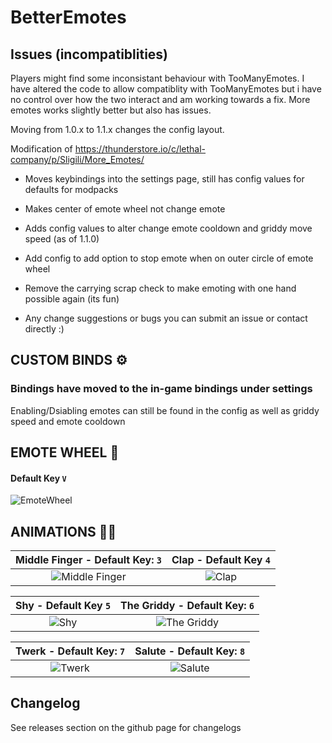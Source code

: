# BetterEmotes

## Issues (incompatiblities)

Players might find some inconsistant behaviour with TooManyEmotes. I have altered the code to allow compatiblity with TooManyEmotes but i have no control over how the two interact and am working towards a fix. More emotes works slightly better but also has issues.

Moving from 1.0.x to 1.1.x changes the config layout.

Modification of https://thunderstore.io/c/lethal-company/p/Sligili/More_Emotes/

- Moves keybindings into the settings page, still has config values for defaults for modpacks
- Makes center of emote wheel not change emote
- Adds config values to alter change emote cooldown and griddy move speed (as of 1.1.0)
- Add config to add option to stop emote when on outer circle of emote wheel
- Remove the carrying scrap check to make emoting with one hand possible again (its fun)

- Any change suggestions or bugs you can submit an issue or contact directly :)

## CUSTOM BINDS ⚙
### Bindings have moved to the in-game bindings under settings

Enabling/Dsiabling emotes can still be found in the config as well as griddy speed and emote cooldown

## EMOTE WHEEL 🐄 
#### Default Key ```V```
![EmoteWheel](https://github.com/KlutzyBubbles/lc-better-emotes/blob/main/Images/emoteWheel.jpg?raw=true)

## ANIMATIONS 👨‍🦯
| Middle Finger - Default Key: ```3``` | Clap - Default Key ```4``` |
| :---: | :---: |
| ![Middle Finger](https://github.com/KlutzyBubbles/lc-better-emotes/blob/main/Images/middleFinger.jpg?raw=true) | ![Clap](https://github.com/KlutzyBubbles/lc-better-emotes/blob/main/Images/clap.jpg?raw=true) |

| Shy - Default Key ```5``` | The Griddy - Default Key: ```6``` |
| :---: | :---: |
| ![Shy](https://github.com/KlutzyBubbles/lc-better-emotes/blob/main/Images/shy.jpg?raw=true) | ![The Griddy](https://github.com/KlutzyBubbles/lc-better-emotes/blob/main/Images/griddy.jpg?raw=true) |

| Twerk - Default Key: ```7``` | Salute - Default Key: ```8``` |
| :---: | :---: |
| ![Twerk](https://github.com/KlutzyBubbles/lc-better-emotes/blob/main/Images/twerk.jpg?raw=true) | ![Salute](https://github.com/KlutzyBubbles/lc-better-emotes/blob/main/Images/salute.jpg?raw=true) |

## Changelog

See releases section on the github page for changelogs